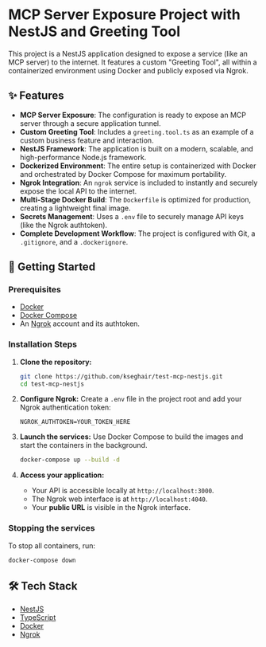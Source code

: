 # MCP Server Exposure Project with NestJS and Greeting Tool

This project is a NestJS application designed to expose a service (like an MCP server) to the internet. It features a custom "Greeting Tool", all within a containerized environment using Docker and publicly exposed via Ngrok.

## ✨ Features

-   **MCP Server Exposure**: The configuration is ready to expose an MCP server through a secure application tunnel.
-   **Custom Greeting Tool**: Includes a `greeting.tool.ts` as an example of a custom business feature and interaction.
-   **NestJS Framework**: The application is built on a modern, scalable, and high-performance Node.js framework.
-   **Dockerized Environment**: The entire setup is containerized with Docker and orchestrated by Docker Compose for maximum portability.
-   **Ngrok Integration**: An `ngrok` service is included to instantly and securely expose the local API to the internet.
-   **Multi-Stage Docker Build**: The `Dockerfile` is optimized for production, creating a lightweight final image.
-   **Secrets Management**: Uses a `.env` file to securely manage API keys (like the Ngrok authtoken).
-   **Complete Development Workflow**: The project is configured with Git, a `.gitignore`, and a `.dockerignore`.

## 🚀 Getting Started

### Prerequisites

-   [Docker](https://www.docker.com/get-started)
-   [Docker Compose](https://docs.docker.com/compose/install/)
-   An [Ngrok](https://ngrok.com/) account and its authtoken.

### Installation Steps

1.  **Clone the repository:**
    ```bash
    git clone https://github.com/kseghair/test-mcp-nestjs.git
    cd test-mcp-nestjs
    ```

2.  **Configure Ngrok:**
    Create a `.env` file in the project root and add your Ngrok authentication token:
    ```
    NGROK_AUTHTOKEN=YOUR_TOKEN_HERE
    ```

3.  **Launch the services:**
    Use Docker Compose to build the images and start the containers in the background.
    ```bash
    docker-compose up --build -d
    ```

4.  **Access your application:**
    -   Your API is accessible locally at `http://localhost:3000`.
    -   The Ngrok web interface is at `http://localhost:4040`.
    -   Your **public URL** is visible in the Ngrok interface.

### Stopping the services

To stop all containers, run:
```bash
docker-compose down
```

## 🛠️ Tech Stack

-   [NestJS](https://nestjs.com/)
-   [TypeScript](https://www.typescriptlang.org/)
-   [Docker](https://www.docker.com/)
-   [Ngrok](https://ngrok.com/)

